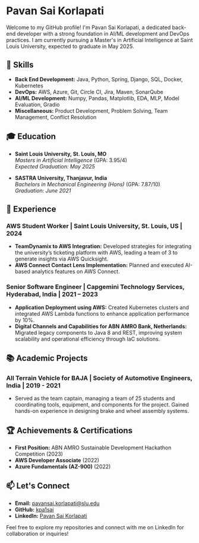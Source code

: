 # Pavan Sai Korlapati

Welcome to my GitHub profile! I'm Pavan Sai Korlapati, a dedicated back-end developer with a strong foundation in AI/ML development and DevOps practices. I am currently pursuing a Master's in Artificial Intelligence at Saint Louis University, expected to graduate in May 2025.

## 🚀 Skills

- **Back End Development:** Java, Python, Spring, Django, SQL, Docker, Kubernetes
- **DevOps:** AWS, Azure, Git, Circle CI, Jira, Maven, SonarQube
- **AI/ML Development:** Numpy, Pandas, Matplotlib, EDA, MLP, Model Evaluation, Gradio
- **Miscellaneous:** Product Development, Problem Solving, Team Management, Conflict Resolution

## 🎓 Education

- **Saint Louis University, St. Louis, MO**  
  *Masters in Artificial Intelligence* (GPA: 3.95/4)  
  _Expected Graduation: May 2025_

- **SASTRA University, Thanjavur, India**  
  *Bachelors in Mechanical Engineering (Hons)* (GPA: 7.87/10)  
  _Graduation: June 2021_

## 💼 Experience

### AWS Student Worker | Saint Louis University, St. Louis, US | 2024
- **TeamDynamix to AWS Integration:** Developed strategies for integrating the university’s ticketing platform with AWS, leading a team of 3 to generate insights via AWS Quicksight.
- **AWS Connect Contact Lens Implementation:** Planned and executed AI-based analytics features on AWS Connect.

### Senior Software Engineer | Capgemini Technology Services, Hyderabad, India | 2021 – 2023
- **Application Deployment using AWS:** Created Kubernetes clusters and integrated AWS Lambda functions to enhance application performance by 10%.
- **Digital Channels and Capabilities for ABN AMRO Bank, Netherlands:** Migrated legacy components to Java 8 and REST, improving system scalability and operational efficiency through IaC solutions.

## 📚 Academic Projects

### All Terrain Vehicle for BAJA | Society of Automotive Engineers, India | 2019 - 2021
- Served as the team captain, managing a team of 25 students and coordinating tools, equipment, and components for the project. Gained hands-on experience in designing brake and wheel assembly systems.

## 🏆 Achievements & Certifications

- **First Position:** ABN AMRO Sustainable Development Hackathon Competition (2023)
- **AWS Developer Associate** (2022)
- **Azure Fundamentals (AZ-900)** (2022)

## 📫 Let's Connect

- **Email:** pavansai.korlapati@slu.edu
- **GitHub:** [kpa1sai](https://github.com/kpa1sai/)
- **LinkedIn:** [Pavan Sai Korlapati](https://linkedin.com/in/kpa1sai/)

Feel free to explore my repositories and connect with me on LinkedIn for collaboration or inquiries!
